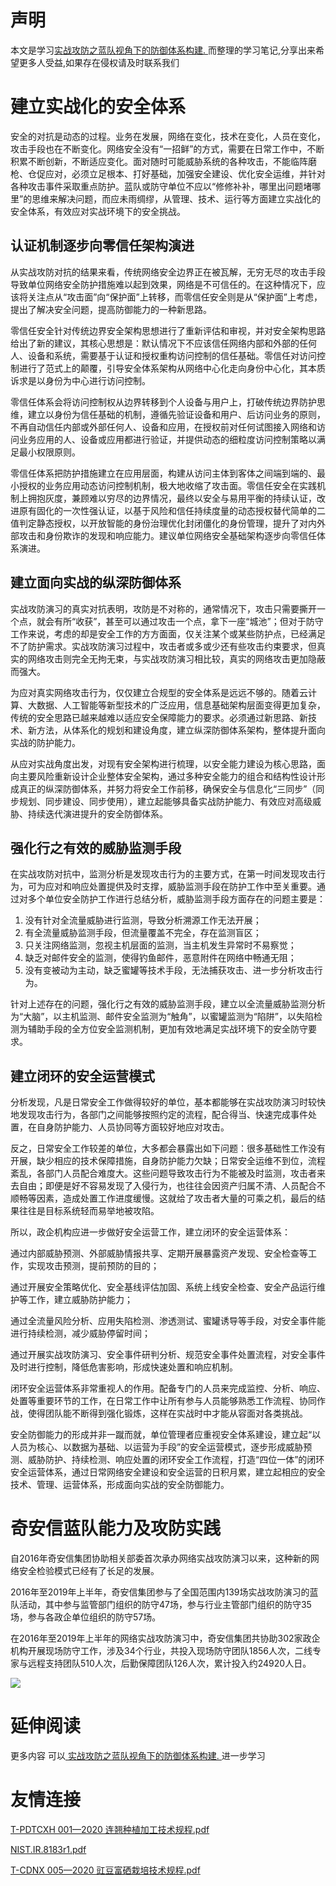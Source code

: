 # 声明 
本文是学习[实战攻防之蓝队视角下的防御体系构建. ](https://siduwenku.com/view/54998?f=new_2023)而整理的学习笔记,分享出来希望更多人受益,如果存在侵权请及时联系我们
# 建立实战化的安全体系  
  
安全的对抗是动态的过程。业务在发展，网络在变化，技术在变化，人员在变化，攻击手段也在不断变化。网络安全没有“一招鲜”的方式，需要在日常工作中，不断积累不断创新，不断适应变化。面对随时可能威胁系统的各种攻击，不能临阵磨枪、仓促应对，必须立足根本、打好基础，加强安全建设、优化安全运维，并针对各种攻击事件采取重点防护。蓝队或防守单位不应以“修修补补，哪里出问题堵哪里”的思维来解决问题，而应未雨绸缪，从管理、技术、运行等方面建立实战化的安全体系，有效应对实战环境下的安全挑战。  
  
## 认证机制逐步向零信任架构演进  
  
从实战攻防对抗的结果来看，传统网络安全边界正在被瓦解，无穷无尽的攻击手段导致单位网络安全防护措施难以起到效果，网络是不可信任的。在这种情况下，应该将关注点从“攻击面”向“保护面”上转移，而零信任安全则是从“保护面”上考虑，提出了解决安全问题，提高防御能力的一种新思路。  
  
零信任安全针对传统边界安全架构思想进行了重新评估和审视，并对安全架构思路给出了新的建议，其核心思想是：默认情况下不应该信任网络内部和外部的任何人、设备和系统，需要基于认证和授权重构访问控制的信任基础。零信任对访问控制进行了范式上的颠覆，引导安全体系架构从网络中心化走向身份中心化，其本质诉求是以身份为中心进行访问控制。  
  
零信任体系会将访问控制权从边界转移到个人设备与用户上，打破传统边界防护思维，建立以身份为信任基础的机制，遵循先验证设备和用户、后访问业务的原则，不再自动信任内部或外部任何人、设备和应用，在授权前对任何试图接入网络和访问业务应用的人、设备或应用都进行验证，并提供动态的细粒度访问控制策略以满足最小权限原则。  
  
零信任体系把防护措施建立在应用层面，构建从访问主体到客体之间端到端的、最小授权的业务应用动态访问控制机制，极大地收缩了攻击面。零信任安全在实践机制上拥抱灰度，兼顾难以穷尽的边界情况，最终以安全与易用平衡的持续认证，改进原有固化的一次性强认证，以基于风险和信任持续度量的动态授权替代简单的二值判定静态授权，以开放智能的身份治理优化封闭僵化的身份管理，提升了对内外部攻击和身份欺诈的发现和响应能力。建议单位网络安全基础架构逐步向零信任体系演进。  
  
## 建立面向实战的纵深防御体系  
  
实战攻防演习的真实对抗表明，攻防是不对称的，通常情况下，攻击只需要撕开一个点，就会有所“收获”，甚至可以通过攻击一个点，拿下一座“城池”；但对于防守工作来说，考虑的却是安全工作的方方面面，仅关注某个或某些防护点，已经满足不了防护需求。实战攻防演习过程中，攻击者或多或少还有些攻击约束要求，但真实的网络攻击则完全无拘无束，与实战攻防演习相比较，真实的网络攻击更加隐蔽而强大。  
  
为应对真实网络攻击行为，仅仅建立合规型的安全体系是远远不够的。随着云计算、大数据、人工智能等新型技术的广泛应用，信息基础架构层面变得更加复杂，传统的安全思路已越来越难以适应安全保障能力的要求。必须通过新思路、新技术、新方法，从体系化的规划和建设角度，建立纵深防御体系架构，整体提升面向实战的防护能力。  
  
从应对实战角度出发，对现有安全架构进行梳理，以安全能力建设为核心思路，面向主要风险重新设计企业整体安全架构，通过多种安全能力的组合和结构性设计形成真正的纵深防御体系，并努力将安全工作前移，确保安全与信息化“三同步”（同步规划、同步建设、同步使用），建立起能够具备实战防护能力、有效应对高级威胁、持续迭代演进提升的安全防御体系。  
  
## 强化行之有效的威胁监测手段  
  
在实战攻防对抗中，监测分析是发现攻击行为的主要方式，在第一时间发现攻击行为，可为应对和响应处置提供及时支撑，威胁监测手段在防护工作中至关重要。通过对多个单位安全防护工作进行总结分析，威胁监测手段方面存在的问题主要是：  
  
1.  没有针对全流量威胁进行监测，导致分析溯源工作无法开展；  
2.  有全流量威胁监测手段，但流量覆盖不完全，存在监测盲区；  
3.  只关注网络监测，忽视主机层面的监测，当主机发生异常时不易察觉；  
4.  缺乏对邮件安全的监测，使得钓鱼邮件，恶意附件在网络中畅通无阻；  
5.  没有变被动为主动，缺乏蜜罐等技术手段，无法捕获攻击、进一步分析攻击行为。  
  
针对上述存在的问题，强化行之有效的威胁监测手段，建立以全流量威胁监测分析为“大脑”，以主机监测、邮件安全监测为“触角”，以蜜罐监测为“陷阱”，以失陷检测为辅助手段的全方位安全监测机制，更加有效地满足实战环境下的安全防守要求。  
  
## 建立闭环的安全运营模式  
  
分析发现，凡是日常安全工作做得较好的单位，基本都能够在实战攻防演习时较快地发现攻击行为，各部门之间能够按照约定的流程，配合得当、快速完成事件处置，在自身防护能力、人员协同等方面较好地应对攻击。  
  
反之，日常安全工作较差的单位，大多都会暴露出如下问题：很多基础性工作没有开展，缺少相应的技术保障措施，自身防护能力欠缺；日常安全运维不到位，流程紊乱，各部门人员配合难度大。这些问题导致攻击行为不能被及时监测，攻击者来去自由；即便是好不容易发现了入侵行为，也往往会因资产归属不清、人员配合不顺畅等因素，造成处置工作进度缓慢。这就给了攻击者大量的可乘之机，最后的结果往往是目标系统轻而易举地被攻陷。  
  
所以，政企机构应进一步做好安全运营工作，建立闭环的安全运营体系：  
  
通过内部威胁预测、外部威胁情报共享、定期开展暴露资产发现、安全检查等工作，实现攻击预测，提前预防的目的；  
  
通过开展安全策略优化、安全基线评估加固、系统上线安全检查、安全产品运行维护等工作，建立威胁防护能力；  
  
通过全流量风险分析、应用失陷检测、渗透测试、蜜罐诱导等手段，对安全事件能进行持续检测，减少威胁停留时间；  
  
通过开展实战攻防演习、安全事件研判分析、规范安全事件处置流程，对安全事件及时进行控制，降低危害影响，形成快速处置和响应机制。  
  
闭环安全运营体系非常重视人的作用。配备专门的人员来完成监控、分析、响应、处置等重要环节的工作，在日常工作中让所有参与人员能够熟悉工作流程、协同作战，使得团队能不断得到强化锻炼，这样在实战时中才能从容面对各类挑战。  
  
安全防御能力的形成并非一蹴而就，单位管理者应重视安全体系建设，建立起“以人员为核心、以数据为基础、以运营为手段”的安全运营模式，逐步形成威胁预测、威胁防护、持续检测、响应处置的闭环安全工作流程，打造“四位一体”的闭环安全运营体系，通过日常网络安全建设和安全运营的日积月累，建立起相应的安全技术、管理、运营体系，形成面向实战的安全防御能力。  
  
# 奇安信蓝队能力及攻防实践  
  
自2016年奇安信集团协助相关部委首次承办网络实战攻防演习以来，这种新的网络安全检验模式已经有了长足的发展。  
  
2016年至2019年上半年，奇安信集团参与了全国范围内139场实战攻防演习的蓝队活动，其中参与监管部门组织的防守47场，参与行业主管部门组织的防守35场，参与各政企单位组织的防守57场。  
  
在2016年至2019年上半年的网络实战攻防演习中，奇安信集团共协助302家政企机构开展现场防守工作，涉及34个行业，共投入现场防守团队1856人次，二线专家与远程支持团队510人次，后勤保障团队126人次，累计投入约24920人日。  

![](http://public.host.github5.com/media/fengmian.png)
# 延伸阅读 
 更多内容 可以[ 实战攻防之蓝队视角下的防御体系构建. ](https://siduwenku.com/view/54998?f=2023)进一步学习

# 友情连接
[T-PDTCXH 001—2020 连翘种植加工技术规程.pdf](http://github5.com/view/66143?f=new)

[NIST.IR.8183r1.pdf](http://github5.com/view/56564?f=new)

[T-CDNX 005—2020 豇豆富硒栽培技术规程.pdf](http://github5.com/view/70979?f=new)

